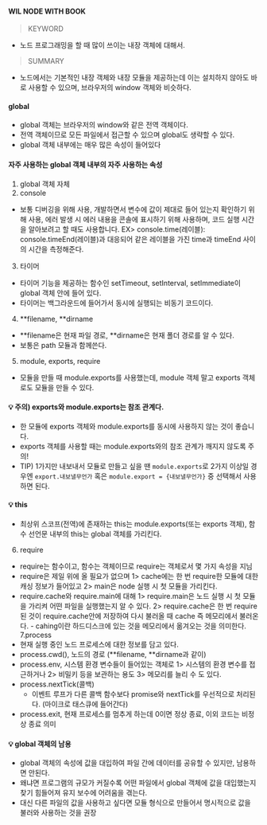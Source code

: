#### WIL NODE WITH BOOK

> KEYWORD

- 노드 프로그래밍을 할 때 많이 쓰이는 내장 객체에 대해서.

> SUMMARY

- 노드에서는 기본적인 내장 객체와 내장 모듈을 제공하는데 이는 설치하지 않아도 바로 사용할 수 있으며, 브라우저의 window 객체와 비슷하다.

#### global

- global 객체는 브라우저의 window와 같은 전역 객체이다.
- 전역 객체이므로 모든 파일에서 접근할 수 있으며 global도 생략할 수 있다.
- global 객체 내부에는 매우 많은 속성이 들어있다

#### 자주 사용하는 global 객체 내부의 자주 사용하는 속성

1. global 객체 자체
2. console

- 보통 디버깅을 위해 사용, 개발하면서 변수에 값이 제대로 들어 있는지 확인하기 위해 사용, 에러 발생 시 에러 내용을 콘솔에 표시하기 위해 사용하며, 코드 실행 시간을 알아보려고 할 때도 사용합니다.
  EX> console.time(레이블): console.timeEnd(레이블)과 대응되어 같은 레이블을 가진 time과 timeEnd 사이의 시간을 측정해준다.

3. 타이머

- 타이머 기능을 제공하는 함수인 setTimeout, setInterval, setImmediate이 global 객체 안에 들어 있다.
- 타이머는 백그라운드에 들어가서 동시에 실행되는 비동기 코드이다.

4. **filename, **dirname

- **filename은 현재 파일 경로, **dirname은 현재 폴더 경로를 알 수 있다.
- 보통은 path 모듈과 함께쓴다.

5. module, exports, require

- 모듈을 만들 때 module.exports를 사용했는데, module 객체 말고 exports 객체로도 모듈을 만들 수 있다.

#### 💡 주의) exports와 module.exports는 참조 관계다.

- 한 모듈에 exports 객체와 module.exports를 동시에 사용하지 않는 것이 좋습니다.
- exports 객체를 사용할 때는 module.exports와의 참조 관계가 깨지지 않도록 주의!
- TIP) 1가지만 내보내서 모듈로 만들고 싶을 땐 `module.exports`로 2가지 이상일 경우엔 `export.내보낼무언가` 혹은 `module.export = {내보낼무언가}` 중 선택해서 사용하면 된다.

#### 💡 this

- 최상위 스코프(전역)에 존재하는 this는 module.exports(또는 exports 객체), 함수 선언문 내부의 this는 global 객체를 가리킨다.

6. require

- require는 함수이고, 함수는 객체이므로 require는 객체로서 몇 가지 속성을 지님
- require은 제일 위에 올 필요가 없으며 1> cache에는 한 번 require한 모듈에 대한 캐싱 정보가 들어있고 2> main은 node 실행 시 첫 모듈을 가리킨다.
- require.cache와 require.main에 대해
  1> require.main은 노드 실행 시 첫 모듈을 가리켜 어떤 파일을 실행했는지 알 수 있다.
  2> require.cache은 한 번 require된 것이 require.cache안에 저장하여 다시 불러올 때 cache 즉 메모리에서 불러온다. - cahing이란 하드디스크에 있는 것을 메모리에서 옮겨오는 것을 의미한다.
  7.process
- 현재 실행 중인 노드 프로세스에 대한 정보를 담고 있다.
- process.cwd(), 노드의 경로 (**filename, **dirname과 같이)
- process.env, 시스템 환경 변수들이 들어있는 객체로 1> 시스템의 환경 변수를 접근하거나 2> 비밀키 등을 보관하는 용도 3> 메모리를 늘리 수 도 있다.
- process.nextTick(콜백)
  - 이벤트 루프가 다른 콜백 함수보다 promise와 nextTick를 우선적으로 처리된다. (마이크로 태스큐에 들어간다)
- process.exit, 현재 프로세스를 멈추게 하는데 0이면 정상 종료, 이외 코드는 비정상 종료 의미

#### 💡 global 객체의 남용

- global 객체의 속성에 값을 대입하여 파일 간에 데이터를 공유할 수 있지만, 남용하면 안된다.
- 왜냐면 프로그램의 규모가 커질수록 어떤 파일에서 global 객체에 값을 대입했는지 찾기 힘들어져 유지 보수에 어려움을 겪는다.
- 대신 다른 파일의 값을 사용하고 싶다면 모듈 형식으로 만들어서 명시적으로 값을 불러와 사용하는 것을 권장
